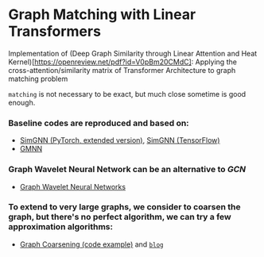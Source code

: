 # Graph Matching with Linear Transformers

Implementation of (Deep Graph Similarity through Linear Attention and Heat Kernel)[https://openreview.net/pdf?id=V0pBm20CMdC]: Applying the cross-attention/similarity matrix of Transformer Architecture to graph matching problem

`matching` is not necessary to be exact, but much close sometime is good enough.

### Baseline codes are reproduced and based on:
- [SimGNN (PyTorch, extended version)](https://github.com/gospodima/Extended-SimGNN), [SimGNN (TensorFlow)](https://github.com/yunshengb/SimGNN)
- [GMNN](https://github.com/deepmind/deepmind-research/tree/master/graph_matching_networks)

### Graph Wavelet Neural Network can be an alternative to _GCN_
- [Graph Wavelet Neural Networks](https://github.com/benedekrozemberczki/GraphWaveletNeuralNetwork)

### To extend to very large graphs, we consider to coarsen the graph, but there's no perfect algorithm, we can try a few approximation algorithms:
- [Graph Coarsening (code example)](https://github.com/loukasa/graph-coarsening) and [`blog`](https://andreasloukas.blog/2018/11/05/multilevel-graph-coarsening-with-spectral-and-cut-guarantees/)


